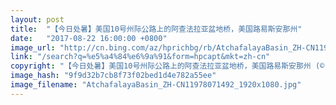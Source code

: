 ```yaml
---
layout: post
title:  "【今日处暑】美国10号州际公路上的阿查法拉亚盆地桥，美国路易斯安那州"
date:   "2017-08-22 16:00:00 +0800"
image_url: "http://cn.bing.com/az/hprichbg/rb/AtchafalayaBasin_ZH-CN11978071492_1920x1080.jpg"
link: "/search?q=%e5%a4%84%e6%9a%91&form=hpcapt&mkt=zh-cn"
copyright: "【今日处暑】美国10号州际公路上的阿查法拉亚盆地桥，美国路易斯安那州 (© Brian Sytnyk/Masterfile)"
image_hash: "9f9d32b7cb8f73f02bed1d4e782a55ee"
image_filename: "AtchafalayaBasin_ZH-CN11978071492_1920x1080.jpg"
---
```

